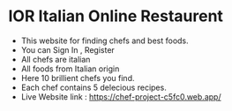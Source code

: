 # IOR Italian Online Restaurent

- This website for finding chefs and best foods.
- You can Sign In , Register
- All chefs are italian
- All foods from Italian origin
- Here 10 brillient chefs you find.
- Each chef contains 5 delecious recipes.
- Live Website link : https://chef-project-c5fc0.web.app/

